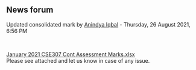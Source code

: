 <h2>News forum</h2><a href="https://moodle.cse.buet.ac.bd/user/view.php?id=10&course=564"></a>
Updated consolidated mark
by <a href="https://moodle.cse.buet.ac.bd/user/view.php?id=10&course=564">Anindya Iqbal</a> - Thursday, 26 August 2021, 6:56 PM


 

<a href="file%5CJanuary%202021%20CSE307%20Cont%20Assessment%20Marks.xlsx"></a> <a href="file%5CJanuary%202021%20CSE307%20Cont%20Assessment%20Marks.xlsx">January 2021 CSE307 Cont Assessment Marks.xlsx</a><br />
Please see attached and let us know in case of any issue.<br />






